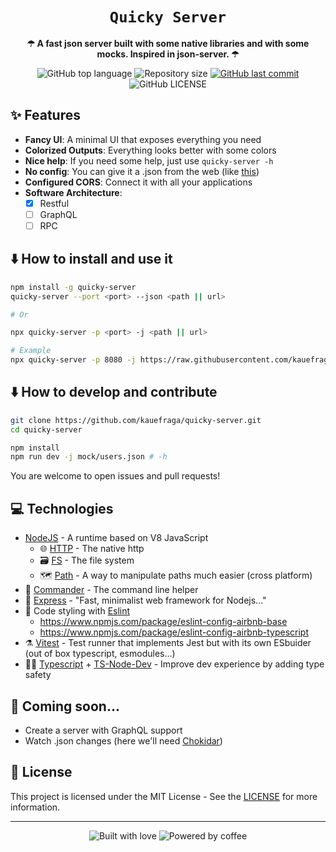 <div align="center">
  <h1><code>Quicky Server</code></h1>

  <p>
    <strong>☂ A fast json server built with some native libraries and with some mocks. Inspired in json-server.  ☂</strong>
  </p>

  <p>
    <img
      alt="GitHub top language"
      src="https://img.shields.io/github/languages/top/kauefraga/quicky-server.svg"
    />
    <img
      alt="Repository size"
      src="https://img.shields.io/github/repo-size/kauefraga/quicky-server.svg"
    />
    <a href="https://github.com/kauefraga/quicky-server/commits/main">
      <img
        alt="GitHub last commit"
        src="https://img.shields.io/github/last-commit/kauefraga/quicky-server.svg"
      />
    </a>
    <img
      alt="GitHub LICENSE"
      src="https://img.shields.io/github/license/kauefraga/quicky-server.svg"
    />
  </p>
</div>

## ✨ Features

- **Fancy UI**: A minimal UI that exposes everything you need
- **Colorized Outputs**: Everything looks better with some colors
- **Nice help**: If you need some help, just use `quicky-server -h`
- **No config**: You can give it a .json from the web (like [this](https://raw.githubusercontent.com/kauefraga/quicky-server/main/mock/users.json))
- **Configured CORS**: Connect it with all your applications
- **Software Architecture**:
  - [x] Restful
  - [ ] GraphQL
  - [ ] RPC

## ⬇️ How to install and use it

```bash
npm install -g quicky-server
quicky-server --port <port> --json <path || url>

# Or

npx quicky-server -p <port> -j <path || url>

# Example
npx quicky-server -p 8080 -j https://raw.githubusercontent.com/kauefraga/quicky-server/main/mock/users.json
```

## ⬇️ How to develop and contribute

```bash
git clone https://github.com/kauefraga/quicky-server.git
cd quicky-server

npm install
npm run dev -j mock/users.json # -h
```
You are welcome to open issues and pull requests!

## 💻 Technologies

- [NodeJS](https://nodejs.org) - A runtime based on V8 JavaScript
  - 🌐 [HTTP](https://nodejs.org/api/http.html) - The native http
  - 🗃 [FS](https://nodejs.org/api/fs.html) - The file system
  - 🗺 [Path](https://nodejs.org/api/path.html) - A way to manipulate paths much easier (cross platform)
- 🤖 [Commander](https://npm.im/commander) - The command line helper
- 🔮 [Express](https://expressjs.com) - "Fast, minimalist web framework for Nodejs..."
- 💄 Code styling with [Eslint](https://eslint.org)
  - https://www.npmjs.com/package/eslint-config-airbnb-base
  - https://www.npmjs.com/package/eslint-config-airbnb-typescript
- ⚗️ [Vitest](https://vitest.dev) - Test runner that implements Jest but with its own ESbuider (out of box typescript, esmodules...)
- 👩‍💻 [Typescript](https://typescriptlang.org) + [TS-Node-Dev](https://npm.im/ts-node-dev) - Improve dev experience by adding type safety

## 📑 Coming soon...

- Create a server with GraphQL support
- Watch .json changes (here we'll need [Chokidar](https://www.npmjs.com/package/chokidar))

## 📝 License

This project is licensed under the MIT License - See the [LICENSE](https://github.com/kauefraga/quicky-server/blob/main/LICENSE) for more information.

---

<div align="center" display="flex">
  <img alt="Built with love" src="https://forthebadge.com/images/badges/built-with-love.svg">
  <img alt="Powered by coffee" src="https://forthebadge.com/images/badges/powered-by-coffee.svg">
</div>

